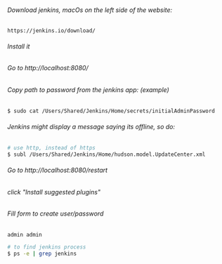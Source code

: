 
###### Download jenkins, macOs on the left side of the website:
```
https://jenkins.io/download/
```


###### Install it


###### Go to http://localhost:8080/


###### Copy path to password from the jenkins app: (example)
```bash
$ sudo cat /Users/Shared/Jenkins/Home/secrets/initialAdminPassword
```

###### Jenkins might display a message saying its offline, so do:
```bash
# use http, instead of https
$ subl /Users/Shared/Jenkins/Home/hudson.model.UpdateCenter.xml 
```

###### Go to http://localhost:8080/restart

###### click "Install suggested plugins"

###### Fill form to create user/password
```
admin admin
```

```bash
# to find jenkins process
$ ps -e | grep jenkins 
```
